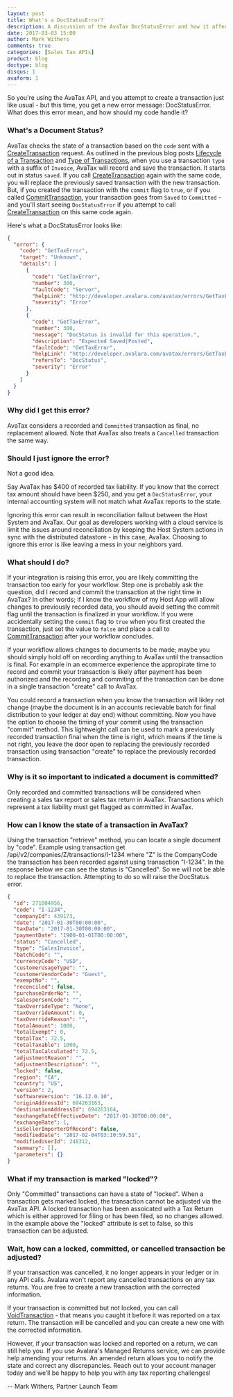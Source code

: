 ```yaml
---
layout: post
title: What's a DocStatusError?
description: A discussion of the AvaTax DocStatusError and how it affects your development.
date: 2017-03-03 15:00
author: Mark Withers
comments: true
categories: [Sales Tax APIs]
product: blog
doctype: blog
disqus: 1
avaform: 1
---
```


So you're using the AvaTax API, and you attempt to create a transaction just like usual - but this time, you get a new error message: DocStatusError.  What does this error mean, and how should my code handle it?

<h3>What's a Document Status?</h3>

AvaTax checks the state of a transaction based on the `code` sent with a [CreateTransaction](https://sandbox-rest.avatax.com/swagger/ui/index.html#!/Transactions/CreateTransaction) request.  As outlined in the previous blog posts [Lifecycle of a Transaction](/blog/2017/01/23/lifecycle-of-a-transaction) and [Type of Transactions](/blog/2016/11/18/types-of-transactions), when you use a transaction `type` with a suffix of `Invoice`, AvaTax will record and save the transaction.  It starts out in status `saved`.  If you call [CreateTransaction](https://sandbox-rest.avatax.com/swagger/ui/index.html#!/Transactions/CreateTransaction) again with the same code, you will replace the previously saved transaction with the new transaction.  But, if you created the transaction with the `commit` flag to `true`, or if you called [CommitTransaction](https://sandbox-rest.avatax.com/swagger/ui/index.html#!/Transactions/CommitTransaction), your transaction goes from `Saved` to `Committed` - and you'll start seeing `DocStatusError` if you attempt to call [CreateTransaction](https://sandbox-rest.avatax.com/swagger/ui/index.html#!/Transactions/CreateTransaction) on this same code again.

Here's what a DocStatusError looks like:

```json
{
  "error": {
    "code": "GetTaxError",
    "target": "Unknown",
    "details": [
      {
        "code": "GetTaxError",
        "number": 300,
        "faultCode": "Server",
        "helpLink": "http://developer.avalara.com/avatax/errors/GetTaxError",
        "severity": "Error"
      },
      {
        "code": "GetTaxError",
        "number": 300,
        "message": "DocStatus is invalid for this operation.",
        "description": "Expected Saved|Posted",
        "faultCode": "GetTaxError",
        "helpLink": "http://developer.avalara.com/avatax/errors/GetTaxError",
        "refersTo": "DocStatus",
        "severity": "Error"
      }
    ]
  }
}
```

<h3>Why did I get this error?</h3>

AvaTax considers a recorded and `Committed` transaction as final, no replacement allowed.  Note that AvaTax also treats a `Cancelled` transaction the same way.

<h3>Should I just ignore the error?</h3>

Not a good idea.  

Say AvaTax has $400 of recorded tax liability.  If you know that the correct tax amount should have been $250, and you get a `DocStatusError`, your internal accounting system will not match what AvaTax reports to the state.

Ignoring this error can result in reconciliation fallout between the Host System and AvaTax.  Our goal as developers working with a cloud service is limit the issues around reconciliation by keeping the Host System actions in sync with the distributed datastore - in this case, AvaTax.  Choosing to ignore this error is like leaving a mess in your neighbors yard.

<h3>What should I do?</h3>

If your integration is raising this error, you are likely committing the transaction too early for your workflow.  Step one is probably ask the question, did I record and commit the transaction at the right time in AvaTax?  In other words; if I know the workflow of my Host App will allow changes to previously recorded data, you should avoid setting the commit flag until the transaction is finalized in your workflow.  If you were accidentally setting the `commit` flag to `true` when you first created the transaction, just set the value to `false` and place a call to [CommitTransaction](https://sandbox-rest.avatax.com/swagger/ui/index.html#!/Transactions/CommitTransaction) after your workflow concludes.

If your workflow allows changes to documents to be made; maybe you should simply hold off on recording anything to AvaTax until the transaction is final.  For example in an ecommerce experience the appropirate time to record and commit your transaction is likely after payment has been authorized and the recording and commiting of the transaction can be done in a single transaction "create" call to AvaTax.

You could record a transaction when you know the transaction will likley not change (maybe the document is in an accounts recievable batch for final distribution to your ledger at day end) without committing.  Now you have the option to choose the timing of your commit using the transaction "commit" method.  This lightweight call can be used to mark a previously recorded transaction final when the time is right, which means if the time is not right, you leave the door open to replacing the previously recorded transaction using transaction "create" to replace the previously recorded transaction.      

<h3>Why is it so important to indicated a document is committed?</h3>

Only recorded and committed transactions will be considered when creating a sales tax report or sales tax return in AvaTax.  Transactions which represent a tax liability must get flagged as committed in AvaTax. 

<h3>How can I know the state of a transaction in AvaTax?</h3>

Using the transaction "retrieve" method, you can locate a single document by "code".  Example using transaction get  /api/v2/companies/Z/transactions/I-1234 where "Z" is the CompanyCode the transaction has been recorded against using transaction "I-1234".  In the response below we can see the status is "Cancelled".  So we will not be able to replace the transaction.  Attempting to do so will raise the DocStatus error.

```json
{
  "id": 271004956,
  "code": "I-1234",
  "companyId": 439173,
  "date": "2017-01-30T00:00:00",
  "taxDate": "2017-01-30T00:00:00",
  "paymentDate": "1900-01-01T00:00:00",
  "status": "Cancelled",
  "type": "SalesInvoice",
  "batchCode": "",
  "currencyCode": "USD",
  "customerUsageType": "",
  "customerVendorCode": "Guest",
  "exemptNo": "",
  "reconciled": false,
  "purchaseOrderNo": "",
  "salespersonCode": "",
  "taxOverrideType": "None",
  "taxOverrideAmount": 0,
  "taxOverrideReason": "",
  "totalAmount": 1000,
  "totalExempt": 0,
  "totalTax": 72.5,
  "totalTaxable": 1000,
  "totalTaxCalculated": 72.5,
  "adjustmentReason": "",
  "adjustmentDescription": "",
  "locked": false,
  "region": "CA",
  "country": "US",
  "version": 2,
  "softwareVersion": "16.12.0.10",
  "originAddressId": 694263163,
  "destinationAddressId": 694263164,
  "exchangeRateEffectiveDate": "2017-01-30T00:00:00",
  "exchangeRate": 1,
  "isSellerImporterOfRecord": false,
  "modifiedDate": "2017-02-04T03:10:59.51",
  "modifiedUserId": 248312,
  "summary": [],
  "parameters": {}
}
```

<h3>What if my transaction is marked "locked"?</h3>

Only "Committed" transactions can have a state of "locked".  When a transaction gets marked locked, the transaction cannot be adjusted via the AvaTax API.  A locked transaction has been assoicated with a Tax Return which is either approved for filing or has been filed, so no changes allowed.  In the example above the "locked" attribute is set to false, so this transaction can be adjusted.  

<h3>Wait, how can a locked, committed, or cancelled transaction be adjusted?</h3>

If your transaction was cancelled, it no longer appears in your ledger or in any API calls.  Avalara won't report any cancelled transactions on any tax returns.  You are free to create a new transaction with the corrected information.

If your transaction is committed but not locked, you can call [VoidTransaction](https://sandbox-rest.avatax.com/swagger/ui/index.html#!/Transactions/VoidTransaction) - that means you caught it before it was reported on a tax return.  The transaction will be cancelled and you can create a new one with the corrected information.

However, if your transaction was locked and reported on a return, we can still help you.  If you use Avalara's Managed Returns service, we can provide help amending your returns.  An amended return allows you to notify the state and correct any discrepancies.  Reach out to your account manager today and we’ll be happy to help you with any tax reporting challenges!

-- Mark Withers, Partner Launch Team